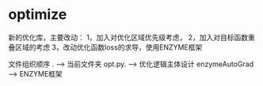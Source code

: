 # optimize

新的优化库，主要改动：
1，加入对优化区域优先级考虑，
2，加入对目标函数重叠区域的考虑
3，改动优化函数loss的求导，使用ENZYME框架

文件组织顺序
.   --> 当前文件夹
  opt.py. --> 优化逻辑主体设计
  enzymeAutoGrad --> ENZYME框架
  
  


